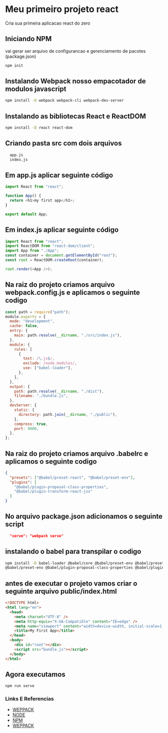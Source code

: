 # Meu primeiro projeto react

Cria sua primeira aplicacao react do zero

## Iniciando NPM

vai gerar ser arquivo de configurancao e gerenciamento de pacotes (package.json)

```sh
npm init
```

## Instalando Webpack nosso empacotador de modulos javascript

```sh
npm install -D webpack webpack-cli webpack-dev-server
```

## Instalando as bibliotecas React e ReactDOM

```sh
npm install -D react react-dom
```

## Criando pasta src com dois arquivos

```sh
  app.js
  index.js
```

## Em app.js aplicar seguinte código

```js
import React from "react";

function App() {
  return <h1>my first app</h1>;
}

export default App;
```

## Em index.js aplicar seguinte código

```js
import React from "react";
import ReactDOM from "react-dom/client";
import App from "./App";
const container = document.getElementById("root");
const root = ReactDOM.createRoot(container);

root.render(<App />);
```

## Na raiz do projeto criamos arquivo webpack.config.js e aplicamos o seguinte codigo

```js
const path = require("path");
module.exports = {
  mode: "development",
  cache: false,
  entry: {
    main: path.resolve(__dirname, "./src/index.js"),
  },
  module: {
    rules: [
      {
        test: /\.js$/,
        exclude: /node_modules/,
        use: ["babel-loader"],
      },
    ],
  },
  output: {
    path: path.resolve(__dirname, "./dist"),
    filename: "./bundle.js",
  },
  devServer: {
    static: {
      directory: path.join(__dirname, "./public"),
    },
    compress: true,
    port: 9000,
  },
};
```

## Na raiz do projeto criamos arquivo .babelrc e aplicamos o seguinte codigo

```json
{
  "presets": ["@babel/preset-react", "@babel/preset-env"],
  "plugins": [
    "@babel/plugin-proposal-class-properties",
    "@babel/plugin-transform-react-jsx"
  ]
}
```

## No arquivo package.json adicionamos o seguinte script

```json
  "serve": "webpack serve"
```

## instalando o babel para transpilar o codigo

```sh
npm install -D babel-loader @babel/core @babel/preset-env @babel/preset-react
@babel/preset-env @babel/plugin-proposal-class-properties @babel/plugin-transform-react-jsx
```

## antes de executar o projeto vamos criar o seguinte arquivo public/index.html

```html
<!DOCTYPE html>
<html lang="en">
  <head>
    <meta charset="UTF-8" />
    <meta http-equiv="X-UA-Compatible" content="IE=edge" />
    <meta name="viewport" content="width=device-width, initial-scale=1.0" />
    <title>My First App</title>
  </head>
  <body>
    <div id="root"></div>
    <script src="bundle.js"></script>
  </body>
</html>
```

## Agora executamos

```sh
npm run serve
```

### Links E Referencias

- [WEPPACK](https://reactjs.org/docs/getting-started.html)
- [NODE](https://nodejs.org/en/docs/)
- [NPM](https://docs.npmjs.com/)
- [WEPPACK](https://webpack.js.org/concepts/)
